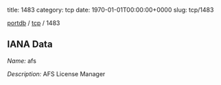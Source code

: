 title: 1483
category: tcp
date: 1970-01-01T00:00:00+0000
slug: tcp/1483

[portdb](/) / [tcp](/category/tcp.html) / 1483


## IANA Data

_Name:_ afs

_Description:_ AFS License Manager

